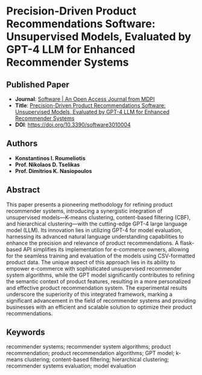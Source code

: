 # Precision-Driven Product Recommendations Software: Unsupervised Models, Evaluated by GPT-4 LLM for Enhanced Recommender Systems

## Published Paper
* **Journal**: [Software | An Open Access Journal from MDPI](https://www.mdpi.com/journal/software)
* **Title**: [Precision-Driven Product Recommendations Software: Unsupervised Models, Evaluated by GPT-4 LLM for Enhanced Recommender Systems](https://www.mdpi.com/2674-113X/3/1/4)
* **DOI**: https://doi.org/10.3390/software3010004

## Authors
* **Konstantinos I. Roumeliotis**
* **Prof. Nikolaos D. Tselikas**
* **Prof. Dimitrios K. Nasiopoulos**

## Abstract
This paper presents a pioneering methodology for refining product recommender systems, introducing a synergistic integration of unsupervised models—K-means clustering, content-based filtering (CBF), and hierarchical clustering—with the cutting-edge GPT-4 large language model (LLM). Its innovation lies in utilizing GPT-4 for model evaluation, harnessing its advanced natural language understanding capabilities to enhance the precision and relevance of product recommendations. A flask-based API simplifies its implementation for e-commerce owners, allowing for the seamless training and evaluation of the models using CSV-formatted product data. The unique aspect of this approach lies in its ability to empower e-commerce with sophisticated unsupervised recommender system algorithms, while the GPT model significantly contributes to refining the semantic context of product features, resulting in a more personalized and effective product recommendation system. The experimental results underscore the superiority of this integrated framework, marking a significant advancement in the field of recommender systems and providing businesses with an efficient and scalable solution to optimize their product recommendations.

## Keywords
recommender systems; recommender system algorithms; product recommendation; product recommendation algorithms; GPT model; k-means clustering; content-based filtering; hierarchical clustering; recommender systems evaluation; model evaluation
